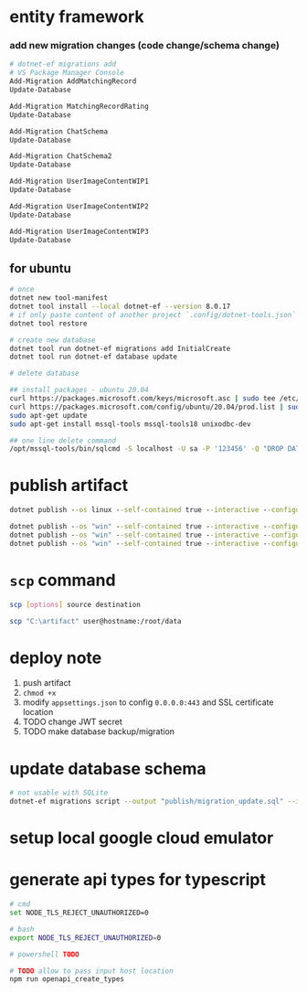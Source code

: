# entity framework

### add new migration changes (code change/schema change)

```sh
# dotnet-ef migrations add
# VS Package Manager Console
Add-Migration AddMatchingRecord
Update-Database

Add-Migration MatchingRecordRating
Update-Database

Add-Migration ChatSchema
Update-Database

Add-Migration ChatSchema2
Update-Database

Add-Migration UserImageContentWIP1
Update-Database

Add-Migration UserImageContentWIP2
Update-Database

Add-Migration UserImageContentWIP3
Update-Database
```

## for ubuntu

```sh
# once
dotnet new tool-manifest
dotnet tool install --local dotnet-ef --version 8.0.17
# if only paste content of another project `.config/dotnet-tools.json`
dotnet tool restore

# create new database
dotnet tool run dotnet-ef migrations add InitialCreate
dotnet tool run dotnet-ef database update

# delete database

## install packages - ubuntu 20.04
curl https://packages.microsoft.com/keys/microsoft.asc | sudo tee /etc/apt/trusted.gpg.d/microsoft.asc
curl https://packages.microsoft.com/config/ubuntu/20.04/prod.list | sudo tee /etc/apt/sources.list.d/mssql-release.list
sudo apt-get update
sudo apt-get install mssql-tools mssql-tools18 unixodbc-dev

## one line delete command
/opt/mssql-tools/bin/sqlcmd -S localhost -U sa -P '123456' -Q "DROP DATABASE PRN232_Library;"
```

# publish artifact

```cmd
dotnet publish --os linux --self-contained true --interactive --configuration Release --output publish

dotnet publish --os "win" --self-contained true --interactive --configuration Release --output "publish_win-x64"
dotnet publish --os "win" --self-contained true --interactive --configuration Release --output "publish_win_x64_release"
dotnet publish --os "win" --self-contained true --interactive --configuration Debug --output "publish_win_x64_debug"
```

# `scp` command

```sh
scp [options] source destination

scp "C:\artifact" user@hostname:/root/data
```

# deploy note

1. push artifact
2. `chmod +x`
3. modify `appsettings.json` to config `0.0.0.0:443` and SSL certificate location
4. TODO change JWT secret
5. TODO make database backup/migration

# update database schema

```sh
# not usable with SQLite
dotnet-ef migrations script --output "publish/migration_update.sql" --idempotent
```

# setup local google cloud emulator

# generate api types for typescript

```sh
# cmd
set NODE_TLS_REJECT_UNAUTHORIZED=0

# bash
export NODE_TLS_REJECT_UNAUTHORIZED=0

# powershell TODO

# TODO allow to pass input host location
npm run openapi_create_types
```
